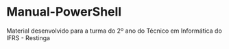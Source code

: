 # Manual-PowerShell
Material desenvolvido para a turma do 2º ano do Técnico em Informática do IFRS - Restinga
